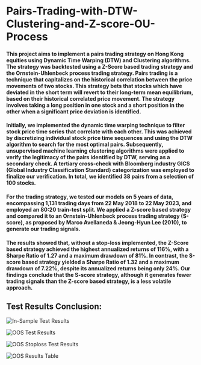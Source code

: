 # Pairs-Trading-with-DTW-Clustering-and-Z-score-OU-Process
#### This project aims to implement a pairs trading strategy on Hong Kong equities using Dynamic Time Warping (DTW) and Clustering algorithms. The strategy was backtested using a Z-Score based trading strategy and the Ornstein-Uhlenbeck process trading strategy. Pairs trading is a technique that capitalizes on the historical correlation between the price movements of two stocks. This strategy bets that stocks which have deviated in the short term will revert to their long-term mean equilibrium, based on their historical correlated price movement. The strategy involves taking a long position in one stock and a short position in the other when a significant price deviation is identified.

#### Initially, we implemented the dynamic time warping technique to filter stock price time series that correlate with each other. This was achieved by discretizing individual stock price time sequences and using the DTW algorithm to search for the most optimal pairs. Subsequently, unsupervised machine learning clustering algorithms were applied to verify the legitimacy of the pairs identified by DTW, serving as a secondary check. A tertiary cross-check with Bloomberg industry GICS (Global Industry Classification Standard) categorization was employed to finalize our verification. In total, we identified 38 pairs from a selection of 100 stocks.

#### For the trading strategy, we tested our models on 5 years of data, encompassing 1,131 trading days from 22 May 2018 to 22 May 2023, and employed an 80:20 train-test split. We applied a Z-score based strategy and compared it to an Ornstein-Uhlenbeck process trading strategy (S-score), as proposed by Marco Avellaneda & Jeong-Hyun Lee (2010), to generate our trading signals.

#### The results showed that, without a stop-loss implemented, the Z-Score based strategy achieved the highest annualized returns of 116%, with a Sharpe Ratio of 1.27 and a maximum drawdown of 81%. In contrast, the S-score based strategy yielded a Sharpe Ratio of 1.32 and a maximum drawdown of 7.22%, despite its annualized returns being only 24%. Our findings conclude that the S-score strategy, although it generates fewer trading signals than the Z-score based strategy, is a less volatile approach.

## Test Results Conclusion:
![In-Sample Test Results](https://github.com/swhy0913/Pairs-Trading-with-DTW-Clustering-and-OU-Process/assets/19575677/53519e74-74a5-4d3f-9798-0a73f3c320a5)

![OOS Test Results](https://github.com/swhy0913/Pairs-Trading-with-DTW-Clustering-and-OU-Process/assets/19575677/011ea8ac-906e-4351-898d-b0c769bbe8d7)

![OOS Stoploss Test Results](https://github.com/swhy0913/Pairs-Trading-with-DTW-Clustering-and-OU-Process/assets/19575677/61e54f7d-6ec1-4bb1-9845-8df5a7620b23)

![OOS Results Table](https://github.com/swhy0913/Pairs-Trading-with-DTW-Clustering-and-OU-Process/assets/19575677/a269b7e6-34ce-4bf0-a1e8-6086f17bbac8)
